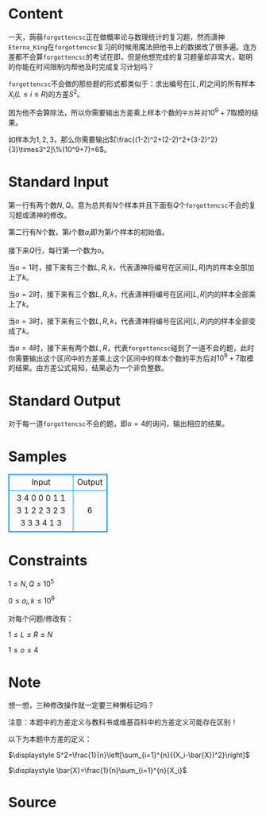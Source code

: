 
# Content

一天，蒟蒻`forgottencsc`正在做概率论与数理统计的复习题，然而潇神`Eterna_King`在`forgottencsc`复习的时候用魔法把他书上的数据改了很多遍。连方差都不会算`forgottencsc`的考试在即，但是他想完成的复习题量却非常大，聪明的你能在时间限制内帮他及时完成复习计划吗？

`forgottencsc`不会做的那些题的形式都类似于：求出编号在$[L,R]$之间的所有样本 $X_i(L \leq i \leq R)$的方差$S^2$。

因为他不会算除法，所以你需要输出方差乘上样本个数的`平方`并对$10^9+7$取模的结果。

如样本为$1,2,3$，那么你需要输出$[\frac{(1-2)^2+(2-2)^2+(3-2)^2}{3}\times3^2]\%(10^9+7)=6$。

# Standard Input

第一行有两个数$N,Q$。意为总共有$N$个样本并且下面有$Q$个`forgottencsc`不会的复习题或潇神的修改。

第二行有$N$个数，第$i$个数$a_i$即为第$i$个样本的初始值。

接下来$Q$行，每行第一个数为$o$。

当$o=1$时，接下来有三个数$L,R,k$，代表潇神将编号在区间$[L,R]$内的样本全部加上了$k$。

当$o=2$时，接下来有三个数$L,R,k$，代表潇神将编号在区间$[L,R]$内的样本全部乘上了$k$。

当$o=3$时，接下来有三个数$L,R,k$，代表潇神将编号在区间$[L,R]$内的样本全部变成了$k$。

当$o=4$时，接下来有两个数$L,R$，代表`forgottencsc`碰到了一道不会的题，此时你需要输出这个区间中的方差乘上这个区间中的样本个数的平方后对$10^9+7$取模的结果。由方差公式易知，结果必为一个非负整数。

# Standard Output

对于每一道`forgottencsc`不会的题，即$o=4$的询问，输出相应的结果。

# Samples

<style>
        table,table tr th, table tr td { border:1px solid #0094ff; }
        table { width: 200px; min-height: 25px; line-height: 25px; text-align: center; border-collapse: collapse;}   
    </style>
<table>
	<tr>
		<td>Input</td>
		<td>Output</td>
	</tr>
<tr><td>3 4
0 0 0
1 1 3 1
2 2 3 2
3 3 3 3
4 1 3</td><td>6</td></tr></table>


# Constraints

$1\leq N,Q\leq 10^5$

$0\leq a_i,k \leq 10^9$

对每个问题/修改有：

$1 \leq L \leq R \leq N$

$1 \leq o \leq 4$

# Note

想一想，三种修改操作就一定要三种懒标记吗？

注意：本题中的方差定义与教科书或维基百科中的方差定义可能存在区别！

以下为本题中方差的定义：

$\displaystyle S^2=\frac{1}{n}\left[\sum_{i=1}^{n}{(X_i-\bar{X})^2}\right]$

$\displaystyle \bar{X}=\frac{1}{n}\sum_{i=1}^{n}{X_i}$

# Source


